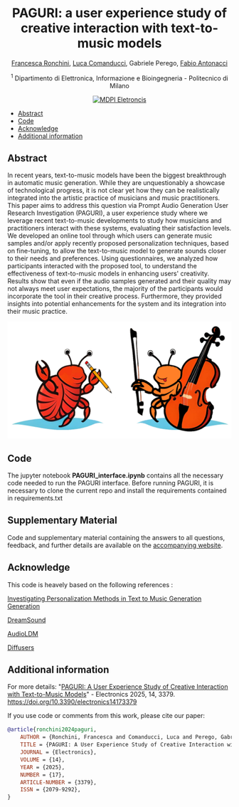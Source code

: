 <div align="center">

# PAGURI: a user experience study of creative interaction with text-to-music models

<!-- <img width="700px" src="docs/new-generic-style-transfer-headline.svg"> -->
 
[Francesca Ronchini](https://www.linkedin.com/in/francesca-ronchini/), [Luca Comanducci](https://www.linkedin.com/in/lucacomanducci/), Gabriele Perego, [Fabio Antonacci](https://scholar.google.com/citations?user=9e2rt3gAAAAJ&hl=en&oi=ao)

<sup>1</sup> Dipartimento di Elettronica, Informazione e Bioingegneria - Politecnico di Milano<br>
    
[![MDPI Eletroncis](https://img.shields.io/badge/Eletronics-20799292-blue.svg)](https://www.mdpi.com/2079-9292/14/17/3379)

</div>

<!-- START doctoc generated TOC please keep comment here to allow auto update -->
<!-- DON'T EDIT THIS SECTION, INSTEAD RE-RUN doctoc TO UPDATE -->
<!-- DON'T EDIT THIS SECTION, INSTEAD RE-RUN doctoc TO UPDATE -->

- [Abstract](#abstract)
- [Code](#code)
- [Acknowledge](#acknowledge)
- [Additional information](#additional-information)

<!-- END doctoc generated TOC please keep comment here to allow auto update -->

## Abstract
In recent years, text-to-music models have been the biggest breakthrough in automatic music generation. While they are unquestionably a showcase of technological progress, it is not clear yet how they can be realistically integrated into the artistic practice of musicians and music practitioners. This paper aims to address this question via Prompt Audio Generation User Research Investigation (PAGURI), a user experience study where we leverage recent text-to-music developments to study how musicians and practitioners interact with these systems, evaluating their satisfaction levels. We developed an online tool through which users can generate music samples and/or apply recently proposed personalization techniques, based on fine-tuning, to allow the text-to-music model to generate sounds closer to their needs and preferences. Using questionnaires, we analyzed how participants interacted with the proposed tool, to understand the effectiveness of text-to-music models in enhancing users' creativity. Results show that even if the audio samples generated and their quality may not always meet user expectations, the majority of the participants would incorporate the tool in their creative process. Furthermore, they provided insights into potential enhancements for the system and its integration into their music practice. 

![image](docs/figures/PAGURI_Logo.png)

## Code

The jupyter notebook **PAGURI_interface.ipynb** contains all the necessary code needed to run the PAGURI interface. Before running PAGURI, it is necessary to clone the current repo and install the requirements contained in requirements.txt

## Supplementary Material

Code and supplementary material containing the answers to all questions, feedback, and further details are available on the [accompanying website](https://ronfrancesca.github.io/PAGURI/). 

## Acknowledge
This code is heavely based on the following references : 

[Investigating Personalization Methods in Text to Music Generation Generation](https://arxiv.org/abs/2309.11140)

[DreamSound](https://zelaki.github.io/)

[AudioLDM](https://github.com/haoheliu/AudioLDM)

[Diffusers](https://github.com/huggingface/diffusers) 


## Additional information

For more details:
"[PAGURI: A User Experience Study of Creative Interaction with Text-to-Music Models](https://www.mdpi.com/2079-9292/14/17/3379)" - Electronics 2025, 14, 3379. https://doi.org/10.3390/electronics14173379

If you use code or comments from this work, please cite our paper:

```BibTex
@article{ronchini2024paguri,
    AUTHOR = {Ronchini, Francesca and Comanducci, Luca and Perego, Gabriele and Antonacci, Fabio},
    TITLE = {PAGURI: A User Experience Study of Creative Interaction with Text-to-Music Models},
    JOURNAL = {Electronics},
    VOLUME = {14},
    YEAR = {2025},
    NUMBER = {17},
    ARTICLE-NUMBER = {3379},
    ISSN = {2079-9292},
}
```

